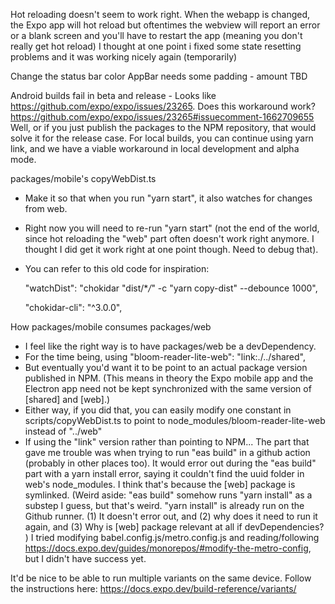 Hot reloading doesn't seem to work right. When the webapp is changed, the Expo app will hot reload but oftentimes the webview will report an error or a blank screen and you'll have to restart the app (meaning you don't really get hot reload)
I thought at one point i fixed some state resetting problems and it was working nicely again (temporarily)

Change the status bar color
AppBar needs some padding - amount TBD

Android builds fail in beta and release - Looks like https://github.com/expo/expo/issues/23265. Does this workaround work? https://github.com/expo/expo/issues/23265#issuecomment-1662709655
Well, or if you just publish the packages to the NPM repository, that would solve it for the release case. For local builds, you can continue using yarn link, and we have a viable workaround in local development and alpha mode.

packages/mobile's copyWebDist.ts

-   Make it so that when you run "yarn start", it also watches for changes from web.
-   Right now you will need to re-run "yarn start" (not the end of the world, since hot reloading the "web" part often doesn't work right anymore. I thought I did get it work right at one point though. Need to debug that).
-   You can refer to this old code for inspiration:

    "watchDist": "chokidar \"dist/\*_/_\" -c \"yarn copy-dist\" --debounce 1000",

    "chokidar-cli": "^3.0.0",

How packages/mobile consumes packages/web

-   I feel like the right way is to have packages/web be a devDependency.
-   For the time being, using "bloom-reader-lite-web": "link:./../shared",
-   But eventually you'd want it to be point to an actual package version published in NPM. (This means in theory the Expo mobile app and the Electron app need not be kept synchronized with the same version of [shared] and [web].)
-   Either way, if you did that, you can easily modify one constant in scripts/copyWebDist.ts to point to node_modules/bloom-reader-lite-web instead of "../web"
-   If using the "link" version rather than pointing to NPM...
    The part that gave me trouble was when trying to run "eas build" in a github action (probably in other places too).
    It would error out during the "eas build" part with a yarn install error, saying it couldn't find the uuid folder in web's node_modules. I think that's because the [web] package is symlinked.
    (Weird aside: "eas build" somehow runs "yarn install" as a substep I guess, but that's weird. "yarn install" is already run on the Github runner. (1) It doesn't error out, and (2) why does it need to run it again, and (3) Why is [web] package relevant at all if devDependencies? )
    I tried modifying babel.config.js/metro.config.js and reading/following https://docs.expo.dev/guides/monorepos/#modify-the-metro-config, but I didn't have success yet.

It'd be nice to be able to run multiple variants on the same device.
Follow the instructions here: https://docs.expo.dev/build-reference/variants/
